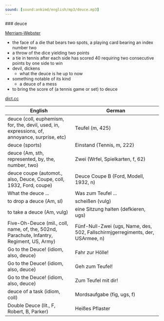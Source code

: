 ```yaml
---
sound: [sound:ankimd/english/mp3/deuce.mp3]
---
```


\### deuce

[Merriam-Webster](https://www.merriam-webster.com/dictionary/deuce)

- the face of a die that bears two spots, a playing card bearing an index number two
- a throw of the dice yielding two points
- a tie in tennis after each side has scored 40 requiring two consecutive points by one side to win
- devil, dickens
    - what the deuce is he up to now
- something notable of its kind
    - a deuce of a mess
- to bring the score of (a tennis game or set) to deuce

[dict.cc](https://www.dict.cc/deuce)

| English        | German       |
| -------------- | ------------ |
| deuce (coll, euphemism, for, the, devil, used, in, expressions, of, annoyance, surprise, etc) | Teufel (m, 425) |
| deuce (sports) | Einstand (Tennis, m, 222) |
| deuce (Am, sth, represented, by, the, number, two) | Zwei (Wrfel, Spielkarten, f, 62) |
| deuce coupe (automot., also, Deuce, Coupe, coll, 1932, Ford, coupe) | Deuce Coupe B (Ford, Modell, 1932, n) |
| What the deuce ... | Was zum Teufel ... |
| to drop a deuce (Am, sl) | scheißen (vulg) |
| to take a deuce (Am, vulg) | eine Sitzung halten (defkieren, ugs) |
| Five-Oh-Deuce (mil., coll, name, of, the, 502nd, Parachute, Infantry, Regiment, US, Army) | Fünf-Null-Zwei (ugs, Name, des, 502, Fallschirmjgerregiments, der, USArmee, n) |
| Go to the Deuce! (idiom, also, deuce) | Fahr zur Hölle! |
| Go to the Deuce! (idiom, also, deuce) | Geh zum Teufel! |
| Go to the Deuce! (idiom, also, deuce) | Zum Teufel mit dir! |
| deuce of a task (idiom, coll) | Mordsaufgabe (fig, ugs, f) |
| Double Deuce (lit., F, Robert, B, Parker) | Heißes Pflaster |
